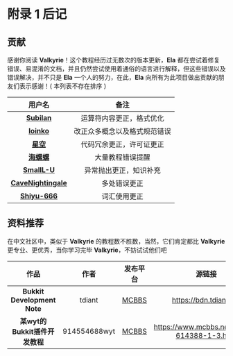 # 附录 1 后记

## 贡献

感谢你阅读 **Valkyrie**！这个教程经历过无数次的版本更新，**Ela** 都在尝试着修复错误、易混淆的文档，并且仍然尝试使用着通俗的语言进行解释，但这些错误以及错误解决，并不只是 **Ela** 一个人的努力，在此，**Ela** 向所有为此项目做出贡献的朋友们表示感谢！( 本列表不存在排序 )

用户名|备注
:-:|:-:
**[Subilan](https://github.com/Subilan)**|运算符内容更正，格式优化
**[loinko](https://github.com/loinko)**|改正众多概念以及格式规范错误
**[星空](https://www.mcbbs.net/home.php?mod=space&uid=281332)**|代码冗余更正，许可证更正
**[海螺螺](https://www.mcbbs.net/home.php?mod=space&uid=1196990)**|大量教程错误提醒
**[SmallL-U](https://github.com/SmallL-U)**|异常抛出更正，知识补充
**[CaveNightingale](https://github.com/CaveNightingale)**|多处错误更正
**[Shiyu-666](https://github.com/Shiyu-666)**|词汇使用更正

## 资料推荐

在中文社区中，类似于 **Valkyrie** 的教程数不胜数，当然，它们肯定都比 **Valkyrie** 更专业、更优秀，当你学习完毕 **Valkyrie**，不妨试试他们吧

作品|作者|发布平台|源链接
:-:|:-:|:-:|:-:
**Bukkit Development Note**|tdiant|[MCBBS](https://www.mcbbs.net/thread-808820-1-8.html)|https://bdn.tdiant.net
**某wyt的Bukkit插件开发教程**|914554688wyt|[MCBBS](https://www.mcbbs.net/thread-614388-1-3.html)|https://www.mcbbs.net/thread-614388-1-3.html